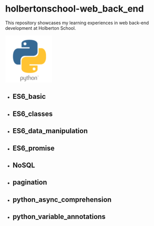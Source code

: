 # holbertonschool-web_back_end

This repository showcases my learning experiences in web back-end development at Holberton School.

![cover](/images/logo_python.png)

- ## ES6_basic
- ## ES6_classes
- ## ES6_data_manipulation
- ## ES6_promise
- ## NoSQL
- ## pagination
- ## python_async_comprehension
- ## python_variable_annotations
